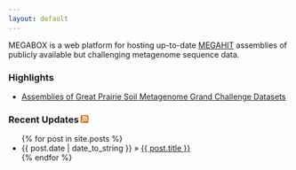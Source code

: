 ```yaml
---
layout: default
---
```


MEGABOX is a web platform for hosting up-to-date [MEGAHIT][MEGAHIT] assemblies of publicly available but challenging metagenome sequence data.

### Highlights
* [Assemblies of Great Prairie Soil Metagenome Grand Challenge Datasets](/GrePraGChallenge)

### Recent Updates [![](images/feed-icon-14x14.png)](feed.xml)

<ul class="posts">
  {% for post in site.posts %}
    <li><span>{{ post.date | date_to_string }}</span> &raquo; <a href="{{ BASE_PATH }}{{ post.url }}">{{ post.title }}</a></li>
  {% endfor %}
</ul>

[MEGAHIT]: https://github.com/voutcn/megahit